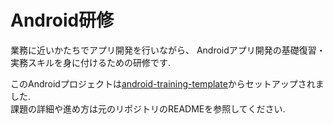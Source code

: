# Android研修

業務に近いかたちでアプリ開発を行いながら、
Androidアプリ開発の基礎復習・実務スキルを身に付けるための研修です.  

このAndroidプロジェクトは[android-training-template](https://github.com/yumemi-inc/android-training-template)からセットアップされました.  
課題の詳細や進め方は元のリポジトリのREADMEを参照してください.
